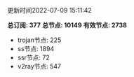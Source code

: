 更新时间2022-07-09 15:11:42

**总订阅: 377**
**总节点: 10149**
**有效节点: 2738**
- trojan节点: 225
- ss节点: 1894
- ssr节点: 72
- v2ray节点: 547
